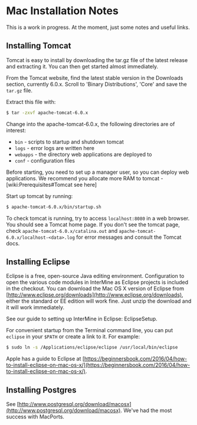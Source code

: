 # Mac Installation Notes

This is a work in progress. At the moment, just some notes and useful links.

## Installing Tomcat

Tomcat is easy to install by downloading the tar.gz file of the latest release and extracting it. You can then get started almost immediately.

From the Tomcat website, find the latest stable version in the Downloads section, currently 6.0.x. Scroll to 'Binary Distributions', 'Core' and save the `tar.gz` file.

Extract this file with:

```bash
$ tar -zxvf apache-tomcat-6.0.x
```

Change into the apache-tomcat-6.0.x, the following directories are of interest:

* `bin` - scripts to startup and shutdown tomcat
* `logs` - error logs are written here
* `webapps` - the directory web applications are deployed to
* `conf` - configuration files

Before starting, you need to set up a manager user, so you can deploy web applications. We recommend you allocate more RAM to tomcat - \[wiki:Prerequisites\#Tomcat see here\]

Start up tomcat by running:

```bash
$ apache-tomcat-6.0.x/bin/startup.sh
```

To check tomcat is running, try to access `localhost:8080` in a web browser. You should see a Tomcat home page. If you don't see the tomcat page, check `apache-tomcat-6.0.x/catalina.out` and `apache-tomcat-6.0.x/localhost-<data>.log` for error messages and consult the Tomcat docs.

## Installing Eclipse

Eclipse is a free, open-source Java editing environment. Configuration to open the various code modules in InterMine as Eclipse projects is included in the checkout. You can download the Mac OS X version of Eclipse from [http://www.eclipse.org/downloads](http://www.eclipse.org/downloads), either the standard or EE edition will work fine. Just unzip the download and it will work immediately.

See our guide to setting up InterMine in Eclipse: EclipseSetup.

For convenient startup from the Terminal command line, you can put `eclipse` in your `$PATH` or create a link to it. For example:

```bash
$ sudo ln -s /Applications/eclipse/eclipse /usr/local/bin/eclipse
```

Apple has a guide to Eclipse at [https://beginnersbook.com/2016/04/how-to-install-eclipse-on-mac-os-x/](https://beginnersbook.com/2016/04/how-to-install-eclipse-on-mac-os-x/).

## Installing Postgres

See [http://www.postgresql.org/download/macosx](http://www.postgresql.org/download/macosx). We've had the most success with MacPorts.

